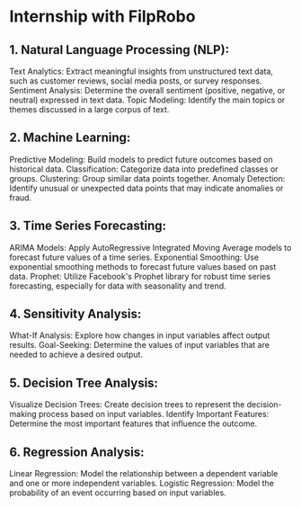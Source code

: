 # Internship with FilpRobo
## 1. Natural Language Processing (NLP):
Text Analytics: Extract meaningful insights from unstructured text data, such as customer reviews, social media posts, or survey responses.
Sentiment Analysis: Determine the overall sentiment (positive, negative, or neutral) expressed in text data.
Topic Modeling: Identify the main topics or themes discussed in a large corpus of text.
## 2. Machine Learning:
Predictive Modeling: Build models to predict future outcomes based on historical data.
Classification: Categorize data into predefined classes or groups.
Clustering: Group similar data points together.
Anomaly Detection: Identify unusual or unexpected data points that may indicate anomalies or fraud.
## 3. Time Series Forecasting:
ARIMA Models: Apply AutoRegressive Integrated Moving Average models to forecast future values of a time series.
Exponential Smoothing: Use exponential smoothing methods to forecast future values based on past data.
Prophet: Utilize Facebook's Prophet library for robust time series forecasting, especially for data with seasonality and trend.
## 4. Sensitivity Analysis:
What-If Analysis: Explore how changes in input variables affect output results.
Goal-Seeking: Determine the values of input variables that are needed to achieve a desired output.
## 5. Decision Tree Analysis:
Visualize Decision Trees: Create decision trees to represent the decision-making process based on input variables.
Identify Important Features: Determine the most important features that influence the outcome.
## 6. Regression Analysis:
Linear Regression: Model the relationship between a dependent variable and one or more independent variables.
Logistic Regression: Model the probability of an event occurring based on input variables.
